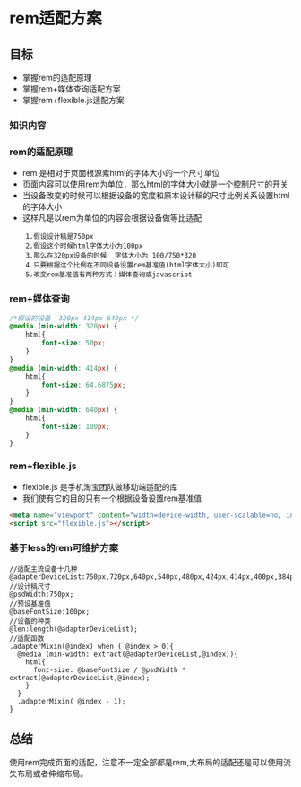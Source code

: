 # rem适配方案

## 目标

- 掌握rem的适配原理
- 掌握rem+媒体查询适配方案
- 掌握rem+flexible.js适配方案

### 知识内容

### rem的适配原理

- rem 是相对于页面根源素html的字体大小的一个尺寸单位
- 页面内容可以使用rem为单位，那么html的字体大小就是一个控制尺寸的开关
- 当设备改变的时候可以根据设备的宽度和原本设计稿的尺寸比例关系设置html的字体大小
- 这样凡是以rem为单位的内容会根据设备做等比适配

```text
    1.假设设计稿是750px
    2.假设这个时候html字体大小为100px
    3.那么在320px设备的时候  字体大小为 100/750*320
    4.只要根据这个比例在不同设备设置rem基准值(html字体大小)即可
    5.改变rem基准值有两种方式：媒体查询或javascript
```
### rem+媒体查询

```css
/*假设的设备  320px 414px 640px */
@media (min-width: 320px) {
    html{
        font-size: 50px;
    }
}
@media (min-width: 414px) {
    html{
        font-size: 64.6875px;
    }
}
@media (min-width: 640px) {
    html{
        font-size: 100px;
    }
}
```
### rem+flexible.js

- flexible.js 是手机淘宝团队做移动端适配的库
- 我们使有它的目的只有一个根据设备设置rem基准值

```html
<meta name="viewport" content="width=device-width, user-scalable=no, initial-scale=.0">
<script src="flexible.js"></script>
```
### 基于less的rem可维护方案

```less
//适配主流设备十几种
@adapterDeviceList:750px,720px,640px,540px,480px,424px,414px,400px,384px,375px,360px,320px;
//设计稿尺寸
@psdWidth:750px;
//预设基准值
@baseFontSize:100px;
//设备的种类
@len:length(@adapterDeviceList);
//适配函数
.adapterMixin(@index) when ( @index > 0){
  @media (min-width: extract(@adapterDeviceList,@index)){
    html{
      font-size: @baseFontSize / @psdWidth * extract(@adapterDeviceList,@index);
    }
  }
  .adapterMixin( @index - 1);
}
```
## 总结

使用rem完成页面的适配，注意不一定全部都是rem,大布局的适配还是可以使用流失布局或者伸缩布局。